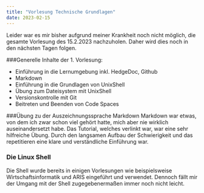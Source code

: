 ```yaml
---
title: "Vorlesung Technische Grundlagen"
date: 2023-02-15
---
```


Leider war es mir bisher aufgrund meiner Krankheit noch nicht möglich, die gesamte Vorlesung des 15.2.2023 nachzuholen. Daher wird dies noch in den nächsten Tagen folgen.


###Generelle Inhalte der 1. Vorlesung:
- Einführung in die Lernumgebung inkl. HedgeDoc, Github
- Markdown 
- Einführung in die Grundlagen von UnixShell
- Übung zum Dateisystem mit UnixShell
- Versionskontrolle mit Git
- Beitreten und Beenden von Code Spaces


###Übung zu der Auszeichnungssprache Markdown
Markdown war etwas, von dem ich zwar schon viel gehört hatte, mich aber nie wirklich auseinandersetzt habe. Das Tutorial, welches verlinkt war, war eine sehr hilfreiche Übung. Durch den langsamen Aufbau der Schwierigkeit und das repetitieren eine klare und verständliche Einführung war.

### Die Linux Shell
Die Shell wurde bereits in einigen Vorlesungen wie beispielsweise Wirtschaftsinformatik und ARIS eingeführt und verwendet. Dennoch fällt mir der Umgang mit der Shell zugegebenermaßen immer noch nicht leicht. 
